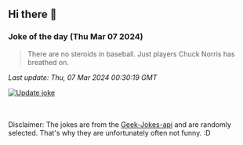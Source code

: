 ## Hi there 👋

### Joke of the day (Thu Mar 07 2024)
<!-- joke -->
>There are no steroids in baseball. Just players Chuck Norris has breathed on.
<!-- /joke -->

*Last update: Thu, 07 Mar 2024 00:30:19 GMT*

[![Update joke](https://github.com/nclskfm/nclskfm/actions/workflows/joke.yml/badge.svg)](https://github.com/nclskfm/nclskfm/actions/workflows/joke.yml)

<br><br>
Disclaimer: The jokes are from the [Geek-Jokes-api](https://github.com/sameerkumar18/geek-joke-api) and are randomly selected. That's why they are unfortunately often not funny. :D
